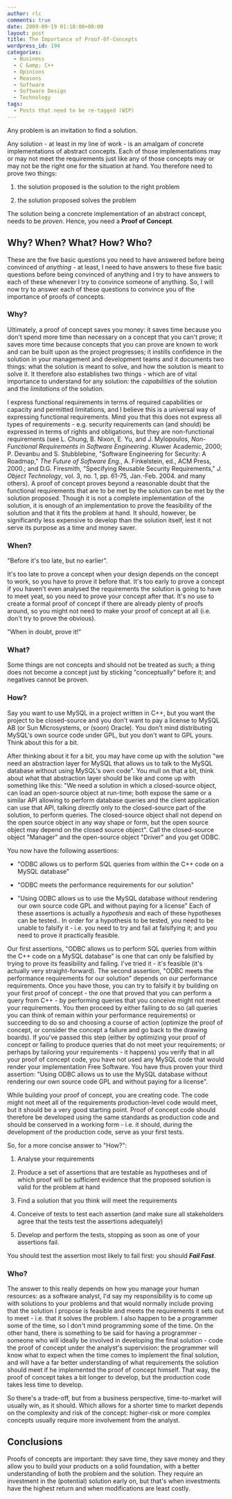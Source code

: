 ```yaml
---
author: rlc
comments: true
date: 2009-09-19 01:18:00+00:00
layout: post
title: The Importance of Proof-Of-Concepts
wordpress_id: 194
categories:
  - Business
  - C &amp; C++
  - Opinions
  - Reasons
  - Software
  - Software Design
  - Technology
tags:
  - Posts that need to be re-tagged (WIP)
---
```


Any problem is an invitation to find a solution.

<!--more-->

Any solution - at least in my line of work - is an amalgam of concrete
implementations of abstract concepts. Each of those implementations
may or may not meet the requirements just like any of those concepts may
or may not be the right one for the situation at hand. You therefore need
to prove two things:

1. the solution proposed is the solution to the right problem

2. the solution proposed solves the problem

The solution being a concrete implementation of an abstract concept, needs
to be _proven_. Hence, you need a **Proof of Concept**.

## Why? When? What? How? Who?

These are the five basic questions you need to have answered before being
convinced of _anything_ - at least, I need to have answers to these
five basic questions before being convinced of anything and I try to have
answers to each of these whenever I try to convince someone of anything. So,
I will now try to answer each of these questions to convince you of the
importance of proofs of concepts.

### Why?

Ultimately, a proof of concept saves you money: it saves time because you don't
spend more time than necessary on a concept that you can't prove; it saves more
time because concepts that you can prove are known to work and can be built
upon as the project progresses; it instills confidence in the solution in your
management and development teams and it documents two things: what the solution
is meant to solve, and how the solution is meant to solve it. It therefore
also establishes two things - which are of vital importance to understand for
any solution: the _capabilities_ of the solution and the
_limitations_ of the solution.

I express functional requirements in terms of required capabilities or capacity
and permitted limitations, and I believe this is a universal way of expressing
functional requirements. Mind you that this does not express all types of
requirements - e.g. security requirements can (and should) be expressed in
terms of rights and obligations, but they are non-functional requirements (see
L. Chung, B. Nixon, E. Yu, and J. Mylopoulos, _Non-Functional Requirements
in Software Engineering_. Kluwer Academic, 2000; P. Devanbu and S.
Stubblebine, "Software Engineering for Security: A Roadmap," _The Future of
Software Eng._, A. Finkelstein, ed., ACM Press, 2000.; and D.G. Firesmith,
"Specifying Reusable Security Requirements," _J. Object Technology_, vol.
3, no. 1, pp. 61-75, Jan.-Feb. 2004. and many others). A proof of concept
proves beyond a reasonable doubt that the functional requirements that are
to be met by the solution can be met by the solution proposed. Though it is
not a complete implementation of the solution, it is enough of an
implementation to prove the feasibility of the solution and that it fits the
problem at hand. It should, however, be significantly less expensive to
develop than the solution itself, lest it not serve its purpose as a time and
money saver.

### When?

"Before it's too late, but no earlier".

It's too late to prove a concept when your design depends on the concept to
work, so you have to prove it before that. It's too early to prove a concept
if you haven't even analysed the requirements the solution is going to have
to meet yeat, so you need to prove your concept after that. It's no use to
create a formal proof of concept if there are already plenty of proofs around,
so you might not need to make your proof of concept at all (i.e. don't try to
prove the obvious).

"When in doubt, prove it!"

### What?

Some things are not concepts and should not be treated as such; a thing does
not become a concept just by sticking "conceptually" before it; and negatives
cannot be proven.

### How?

Say you want to use MySQL in a project written in C++, but you want the project
to be closed-source and you don't want to pay a license to MySQL AB (or Sun
Microsystems, or (soon) Oracle). You don't mind distributing MySQL's own source
code under GPL, but you don't want to GPL yours. Think about this for a bit.

After thinking about it for a bit, you may have come up with the solution "we
need an abstraction layer for MySQL that allows us to talk to the MySQL
database without using MySQL's own code". You mull on that a bit, think about
what that abstraction layer should be like and come up with something like this:
"We need a solution in which a closed-source object, can load an open-source
object at run-time; both expose the same or a similar API allowing to perform
database queries and the client application can use that API, talking directly
only to the closed-source part of the solution, to perform queries. The
closed-source object shall not depend on the open source object in any way
shape or form, but the open source object may depend on the closed source
object". Call the closed-source object "Manager" and the open-source object
"Driver" and you get ODBC.

You now have the following assertions:

- "ODBC allows us to perform SQL queries from within the C++ code on a MySQL
  database"

- "ODBC meets the performance requirements for our solution"

- "Using ODBC allows us to use the MySQL database without rendering our own
  source code GPL and without paying for a license"
  Each of these
  assertions is actually a _hypothesis_ and each of these hypotheses can
  be tested.. In order for a hypothesis to be tested, you need to be unable to
  falsify it - i.e. you need to try and fail at falsifying it; and you need to
  prove it practically feasible.

Our first assertions, "ODBC allows us to perform SQL queries from within the
C++ code on a MySQL database" is one that can only be falsified by trying to
prove its feasibility and failing. I've tried it - it's feasible (it's actually
very straight-forward). The second assertion, "ODBC meets the performance
requirements for our solution" depends on our performance requirements. Once
you have those, you can try to falsify it by building on your first proof of
concept - the one that proved that you can perform a query from C++ - by
performing queries that you conceive might not meet your requirements. You then
proceed by either failing to do so (all queries you can think of remain within
your performance requirements) or succeeding to do so and choosing a course of
action (optimize the proof of concept, or consider the concept a failure and
go back to the drawing boards). If you've passed this step (either by optimizing
your proof of concept or failing to produce queries that do not meet your
requirements; or perhaps by tailoring your requirements - it happens) you
verify that in all your proof of concept code, you have not used any MySQL code
that would render your implementation Free Software. You have thus proven your
third assertion: "Using ODBC allows us to use the MySQL database without
rendering our own source code GPL and without paying for a license".

While building your proof of concept, you are creating code. The code might not
meet all of the requirements production-level code would meet, but it should
be a very good starting point. Proof of concept code should therefore be
developed using the same standards as production code and should be conserved
in a working form - i.e. it should, during the development of the production
code, serve as your first tests.

So, for a more concise answer to "How?":

1. Analyse your requirements

2. Produce a set of assertions that are testable as hypotheses and of which
   proof will be sufficient evidence that the proposed solution is valid for the
   problem at hand

3. Find a solution that you think will meet the requirements

4. Conceive of tests to test each assertion (and make sure all stakeholders
   agree that the tests test the assertions adequately)

5. Develop and perform the tests, stopping as soon as one of your assertions
   fail.

You should test the assertion most likely to fail first: you should _**Fail Fast**_.

### Who?

The answer to this really depends on how you manage your human resources: as a
software analyst, I'd say my responsibility is to come up with solutions to
your problems and that would normally include proving that the solution I
propose is feasible and meets the requirements it sets out to meet - i.e. that
it solves the problem. I also happen to be a programmer some of the time, so
I don't mind programming some of the time. On the other hand, there is something
to be said for having a programmer - someone who will ideally be involved in
developing the final solution - code the proof of concept under the analyst's
supervision: the programmer will know what to expect when the time comes to
implement the final solution, and will have a far better understanding of what
requirements the solution should meet if he implemented the proof of concept
himself. That way, the proof of concept takes a bit longer to develop, but the
production code takes less time to develop.

So there's a trade-off, but from a business perspective, time-to-market will
usually win, as it should. Which allows for a shorter time to market depends
on the complexity and risk of the concept: higher-risk or more complex concepts
usually require more involvement from the analyst.

## Conclusions

Proofs of concepts are important: they save time, they save money and they
allow you to build your products on a solid foundation, with a better
understanding of both the problem and the solution. They require an investment
in the (potential) solution early on, but that's when investments have the
highest return and when modifications are least costly.
